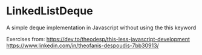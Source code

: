 # LinkedListDeque

A simple deque implementation in Javascript without using the this keyword

Exercises from: https://dev.to/theodesp/this-less-javascript-development
https://www.linkedin.com/in/theofanis-despoudis-7bb30913/